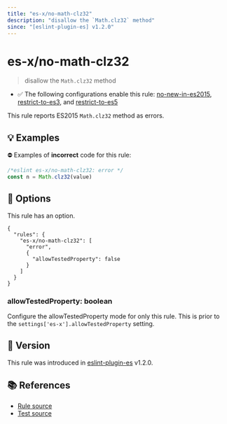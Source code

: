 ```yaml
---
title: "es-x/no-math-clz32"
description: "disallow the `Math.clz32` method"
since: "[eslint-plugin-es] v1.2.0"
---
```


# es-x/no-math-clz32
> disallow the `Math.clz32` method

- ✅ The following configurations enable this rule: [no-new-in-es2015], [restrict-to-es3], and [restrict-to-es5]

This rule reports ES2015 `Math.clz32` method as errors.

## 💡 Examples

⛔ Examples of **incorrect** code for this rule:

<eslint-playground type="bad">

```js
/*eslint es-x/no-math-clz32: error */
const n = Math.clz32(value)
```

</eslint-playground>

## 🔧 Options

This rule has an option.

```jsonc
{
  "rules": {
    "es-x/no-math-clz32": [
      "error",
      {
        "allowTestedProperty": false
      }
    ]
  }
}
```

### allowTestedProperty: boolean

Configure the allowTestedProperty mode for only this rule.
This is prior to the `settings['es-x'].allowTestedProperty` setting.

## 🚀 Version

This rule was introduced in [eslint-plugin-es] v1.2.0.

[eslint-plugin-es]: https://github.com/mysticatea/eslint-plugin-es

## 📚 References

- [Rule source](https://github.com/eslint-community/eslint-plugin-es-x/blob/master/lib/rules/no-math-clz32.js)
- [Test source](https://github.com/eslint-community/eslint-plugin-es-x/blob/master/tests/lib/rules/no-math-clz32.js)

[no-new-in-es2015]: ../configs/index.md#no-new-in-es2015
[restrict-to-es3]: ../configs/index.md#restrict-to-es3
[restrict-to-es5]: ../configs/index.md#restrict-to-es5
